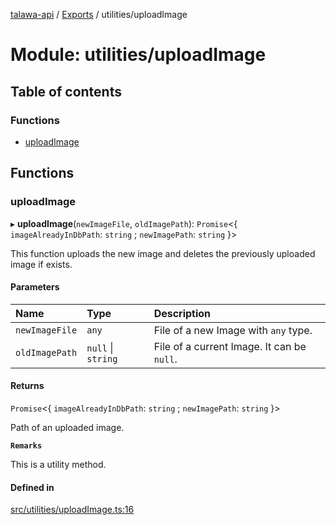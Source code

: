 [talawa-api](../README.md) / [Exports](../modules.md) / utilities/uploadImage

# Module: utilities/uploadImage

## Table of contents

### Functions

- [uploadImage](utilities_uploadImage.md#uploadimage)

## Functions

### uploadImage

▸ **uploadImage**(`newImageFile`, `oldImagePath`): `Promise`\<\{ `imageAlreadyInDbPath`: `string` ; `newImagePath`: `string`  \}\>

This function uploads the new image and deletes the previously uploaded image if exists.

#### Parameters

| Name | Type | Description |
| :------ | :------ | :------ |
| `newImageFile` | `any` | File of a new Image with `any` type. |
| `oldImagePath` | ``null`` \| `string` | File of a current Image. It can be `null`. |

#### Returns

`Promise`\<\{ `imageAlreadyInDbPath`: `string` ; `newImagePath`: `string`  \}\>

Path of an uploaded image.

**`Remarks`**

This is a utility method.

#### Defined in

[src/utilities/uploadImage.ts:16](https://github.com/PalisadoesFoundation/talawa-api/blob/66970ab/src/utilities/uploadImage.ts#L16)
